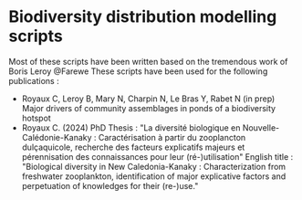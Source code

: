 # Biodiversity distribution modelling scripts
Most of these scripts have been written based on the tremendous work of Boris Leroy @Farewe
These scripts have been used for the following publications :
  - Royaux C, Leroy B, Mary N, Charpin N, Le Bras Y, Rabet N (in prep) Major drivers of community assemblages in ponds of a biodiversity hotspot   
  - Royaux C. (2024) PhD Thesis : "La diversité biologique en Nouvelle-Calédonie-Kanaky : Caractérisation à partir du zooplancton dulçaquicole, recherche des facteurs explicatifs majeurs et pérennisation des connaissances pour leur (ré-)utilisation" English title : "Biological diversity in New Caledonia-Kanaky : Characterization from freshwater zooplankton, identification of major explicative factors and perpetuation of knowledges for their (re-)use."
